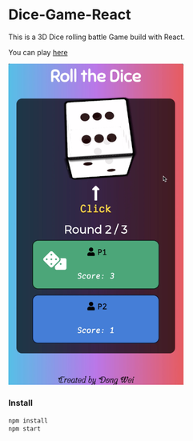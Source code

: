 # Dice-Game-React

This is a 3D Dice rolling battle Game build with React.

You can play [here](https://codesandbox.io/s/github/759445684/CSCI-6562_Rolling-the-Dice)

  <img src="https://github.com/759445684/CSCI-6562_Rolling-the-Dice/blob/master/src/imgs/dice-roll-screen.png" width="350" alt="accessibility text">
  
### Install

```
npm install
npm start
```
